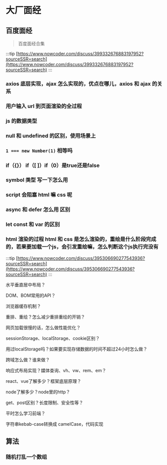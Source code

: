 # 大厂面经

## 百度面经

> 百度面经合集

:::tip
[https://www.nowcoder.com/discuss/399332676883197952?sourceSSR=search](https://www.nowcoder.com/discuss/399332676883197952?sourceSSR=search)
:::

### axios 底层实现，ajax 怎么实现的，优点在哪儿，axios 和 ajax 的关系

### 用户输入 url 到页面渲染的全过程

### js 的数据类型

### null 和 undefined 的区别，使用场景上

### `1 === new Number(1)` 相等吗

### if（{}） if（[ ]）if（0）是true还是false

### symbol 类型 写一下怎么用

### script 会阻塞 html 嘛 css 呢

### async 和 defer 怎么用 区别

### let const 和 var 的区别

### html 渲染的过程 html 和 css 是怎么渲染的，重绘是什么阶段完成的，若果要加载一个js，会引发重绘嘛，怎么判断这个js执行完没有

:::tip
[https://www.nowcoder.com/discuss/395306690277543936?sourceSSR=search](https://www.nowcoder.com/discuss/395306690277543936?sourceSSR=search)
:::

水平垂直居中布局？

DOM、BOM常用的API？

浏览器缓存机制？

重排、重绘？怎么减少重排重绘的开销？

网页加载很慢的话，怎么做性能优化？

sessionStorage、localStorage、cookie区别？

用过localStorage吗？如果要实现存储数据的时间不超过24小时怎么做？

跨域怎么做？谁来做？

响应式布局实现？媒体查询、vh、vw、rem、em？

react、vue了解多少？框架底层原理？

node了解多少？node里的http？

get、post区别？长度限制、安全性等？

平时怎么学习前端？

字符串kebab-case转换成 camelCase，代码实现

## 算法

### 随机打乱一个数组
### 